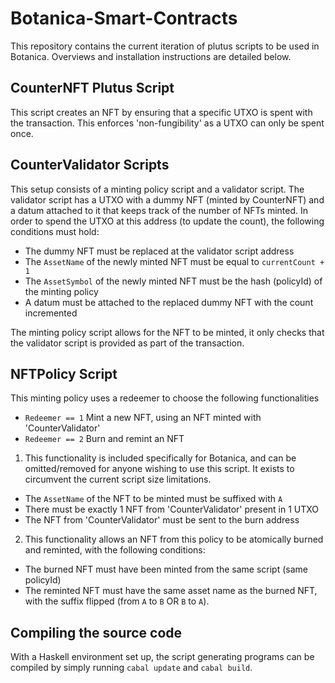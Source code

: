 # Botanica-Smart-Contracts

This repository contains the current iteration of plutus scripts to be used in Botanica. Overviews and installation instructions are detailed below.

## CounterNFT Plutus Script

This script creates an NFT by ensuring that a specific UTXO is spent with the transaction. This enforces 'non-fungibility' as a UTXO can only be spent once.

## CounterValidator Scripts

This setup consists of a minting policy script and a validator script. The validator script has a UTXO with a dummy NFT (minted by CounterNFT) and a datum attached to it that keeps track of the number of NFTs minted. In order to spend the UTXO at this address (to update the count), the following conditions must hold:

- The dummy NFT must be replaced at the validator script address
- The `AssetName` of the newly minted NFT must be equal to `currentCount + 1`
- The `AssetSymbol` of the newly minted NFT must be the hash (policyId) of the minting policy
- A datum must be attached to the replaced dummy NFT with the count incremented

The minting policy script allows for the NFT to be minted, it only checks that the validator script is provided as part of the transaction.

## NFTPolicy Script

This minting policy uses a redeemer to choose the following functionalities

- `Redeemer == 1` Mint a new NFT, using an NFT minted with 'CounterValidator'
- `Redeemer == 2` Burn and remint an NFT

1) This functionality is included specifically for Botanica, and can be omitted/removed for anyone wishing to use this script. It exists to circumvent the current script size limitations.

- The `AssetName` of the NFT to be minted must be suffixed with `A`
- There must be exactly 1 NFT from 'CounterValidator' present in 1 UTXO
- The NFT from 'CounterValidator' must be sent to the burn address
2) This functionality allows an NFT from this policy to be atomically burned and reminted, with the following conditions:

- The burned NFT must have been minted from the same script (same policyId)
- The reminted NFT must have the same asset name as the burned NFT, with the suffix flipped (from `A` to `B` OR `B` to `A`).

## Compiling the source code

With a Haskell environment set up, the script generating programs can be compiled by simply running `cabal update` and `cabal build`.

